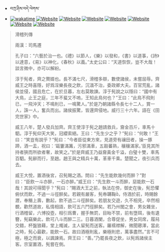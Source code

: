 - བཀྲ་ཤིས་བདེ་ལེགས་ 
- [![wakatime](https://wakatime.com/badge/user/5043ee4a-e361-4607-9d47-d557f2005d05.svg)](https://wakatime.com/@5043ee4a-e361-4607-9d47-d557f2005d05)	[![Website](https://img.shields.io/website?label=&up_color=orange&up_message=Tianchi&url=https%3A%2F%2Fshields.io)](https://tianchi.aliyun.com/home/science/scienceDetail?userId=1095279182618)	[![Website](https://img.shields.io/website?label=&up_color=blue&up_message=Kaggle&url=https%3A%2F%2Fshields.io)](https://www.kaggle.com/ivanxu/)	[![Website](https://img.shields.io/website?label=&up_color=gay&up_message=Yuque&url=https%3A%2F%2Fshields.io)](https://www.yuque.com/ivanaxu)	[![Website](https://img.shields.io/website?label=&up_color=brown&up_message=Leetcode&url=https%3A%2F%2Fshields.io)](https://leetcode.cn/u/ivanaxu)	[![Website](https://img.shields.io/website?label=&up_color=violet&up_message=AIstudio&url=https%3A%2F%2Fshields.io)](https://aistudio.baidu.com/aistudio/personalcenter/thirdview/979775)	[![Website](https://img.shields.io/website?label=&up_color=red&up_message=Gitee&url=https%3A%2F%2Fshields.io)](https://gitee.com/IvanaXu)	[![Website](https://img.shields.io/website?label=&up_color=yellow&up_message=Monkeytype&url=https%3A%2F%2Fshields.io)](https://monkeytype.com/profile/IvanaXu) 

> 滑稽列傳
> 
> 兩漢：司馬遷 
> 
> 孔子曰：“六藝於治一也。《禮》以節人，《樂》以發和，《書》以道事，《詩》以達意，《易》以神化，《春秋》以義。”太史公曰：“天道恢恢，豈不大哉！談言微中，亦可以解紛。
> 
> 淳于髡者，齊之贅婿也。長不滿七尺，滑稽多辯，數使諸侯，未嘗屈辱。齊威王之時喜隱，好爲淫樂長夜之飲，沉湎不治，委政卿大夫。百官荒亂，諸侯並侵，國且危亡，在於旦暮，左右莫敢諫。淳于髡說之以隱曰：“國中有大鳥，止王之庭，三年不蜚又不嗚，王知此鳥何也？”王曰：“此鳥不飛則已，一飛沖天；不鳴則已，一鳴驚人。”於是乃朝諸縣令長七十二人，賞一人，誅一人，奮兵而出。諸侯振驚，皆還齊侵地。威行三十六年。語在《田完世家》中。
> 
> 威王八年，楚人發兵加齊。齊王使淳于髡之趙請救兵，齎金百斤，車馬十駟。淳于髡仰天大笑，冠纓索絕。王曰：“先生少之乎？”髡曰：“何敢！”王曰：“笑豈有說乎？”髡曰：“今者臣從東方來，見道旁有禳田者，操一豚蹄，酒一盂，祝曰：‘甌窶滿篝，污邪滿車，五穀蕃熟，穰穰滿家。’臣見其所持者狹而所欲者奢，故笑之。”於是齊威王乃益齎黃金千溢，白璧十雙，車馬百駟。髡辭而行，至趙。趙王與之精兵十萬，革車千乘。楚聞之，夜引兵而去。
> 
> 威王大悅，置酒後宮，召髡賜之酒。問曰：“先生能飲幾何而醉？”對曰：“臣飲一斗亦醉，一石亦醉。”威王曰：“先生飲一斗而醉，惡能飲一石哉！其說可得聞乎？”髡曰：“賜酒大王之前，執法在傍，御史在後，髡恐懼俯伏而飲，不過一斗徑醉矣。若親有嚴客，髡帣韝鞠，侍酒於前，時賜餘瀝，奉觴上壽，數起，飲不過二斗徑醉矣。若朋友交遊，久不相見，卒然相覩，歡然道故，私情相語，飲可五六鬥徑醉矣。若乃州閭之會，男女雜坐，行酒稽留，六博投壺，相引爲曹，握手無罰，目眙不禁，前有墮珥，後有遺簪，髡竊樂此，飲可八斗而醉二三。日暮酒闌，合尊促坐，男女同席，履舄交錯，杯盤狼藉，堂上燭滅，主人留髡而送客。羅襦襟解，微聞薌澤，當此之時，髡心最歡，能飲一石。故曰酒極則亂，樂極則悲，萬事盡然。”言不可極，極之而衰，以諷諫焉。齊王曰：“善。”乃罷長夜之飲，以髡爲諸侯主客。宗室置酒，髡嘗在側。
>

